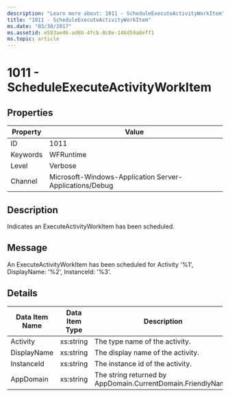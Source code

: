 ```yaml
---
description: "Learn more about: 1011 - ScheduleExecuteActivityWorkItem"
title: "1011 - ScheduleExecuteActivityWorkItem"
ms.date: "03/30/2017"
ms.assetid: e503ae46-ad6b-4fcb-8c0e-146d59a8eff1
ms.topic: article
---
```

# 1011 - ScheduleExecuteActivityWorkItem

## Properties

| Property | Value |
| - | - |
|ID|1011|  
|Keywords|WFRuntime|  
|Level|Verbose|  
|Channel|Microsoft-Windows-Application Server-Applications/Debug|  
  
## Description  

 Indicates an ExecuteActivityWorkItem has been scheduled.  
  
## Message  

 An ExecuteActivityWorkItem has been scheduled for Activity '%1', DisplayName: '%2', InstanceId: '%3'.  
  
## Details  
  
|Data Item Name|Data Item Type|Description|  
|--------------------|--------------------|-----------------|  
|Activity|xs:string|The type name of the activity.|  
|DisplayName|xs:string|The display name of the activity.|  
|InstanceId|xs:string|The instance id of the activity.|  
|AppDomain|xs:string|The string returned by AppDomain.CurrentDomain.FriendlyName.|
